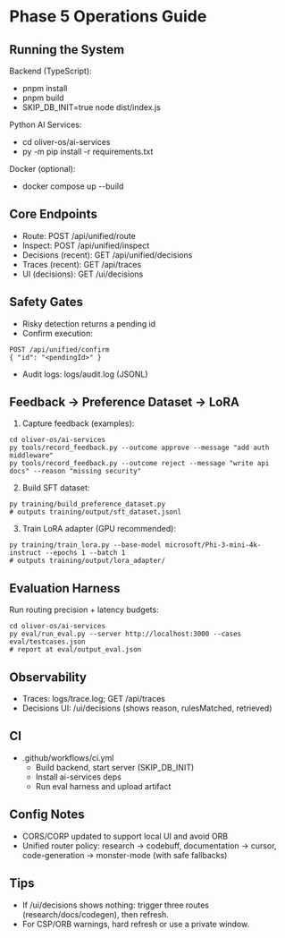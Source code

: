 # Phase 5 Operations Guide

## Running the System

Backend (TypeScript):
- pnpm install
- pnpm build
- SKIP_DB_INIT=true node dist/index.js

Python AI Services:
- cd oliver-os/ai-services
- py -m pip install -r requirements.txt

Docker (optional):
- docker compose up --build

## Core Endpoints
- Route: POST /api/unified/route
- Inspect: POST /api/unified/inspect
- Decisions (recent): GET /api/unified/decisions
- Traces (recent): GET /api/traces
- UI (decisions): GET /ui/decisions

## Safety Gates
- Risky detection returns a pending id
- Confirm execution:
```
POST /api/unified/confirm
{ "id": "<pendingId>" }
```
- Audit logs: logs/audit.log (JSONL)

## Feedback → Preference Dataset → LoRA
1) Capture feedback (examples):
```
cd oliver-os/ai-services
py tools/record_feedback.py --outcome approve --message "add auth middleware"
py tools/record_feedback.py --outcome reject --message "write api docs" --reason "missing security"
```
2) Build SFT dataset:
```
py training/build_preference_dataset.py
# outputs training/output/sft_dataset.jsonl
```
3) Train LoRA adapter (GPU recommended):
```
py training/train_lora.py --base-model microsoft/Phi-3-mini-4k-instruct --epochs 1 --batch 1
# outputs training/output/lora_adapter/
```

## Evaluation Harness
Run routing precision + latency budgets:
```
cd oliver-os/ai-services
py eval/run_eval.py --server http://localhost:3000 --cases eval/testcases.json
# report at eval/output_eval.json
```

## Observability
- Traces: logs/trace.log; GET /api/traces
- Decisions UI: /ui/decisions (shows reason, rulesMatched, retrieved)

## CI
- .github/workflows/ci.yml
  - Build backend, start server (SKIP_DB_INIT)
  - Install ai-services deps
  - Run eval harness and upload artifact

## Config Notes
- CORS/CORP updated to support local UI and avoid ORB
- Unified router policy: research → codebuff, documentation → cursor, code-generation → monster-mode (with safe fallbacks)

## Tips
- If /ui/decisions shows nothing: trigger three routes (research/docs/codegen), then refresh.
- For CSP/ORB warnings, hard refresh or use a private window.
